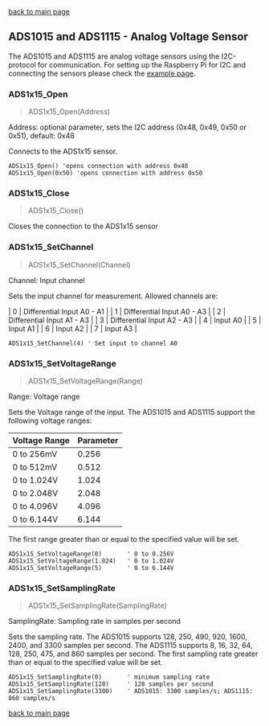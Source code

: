 [back to main page](./index.html)



## ADS1015 and ADS1115 - Analog Voltage Sensor

The ADS1015 and ADS1115 are analog voltage sensors using the I2C-protocol for communication.
For setting up the Raspberry Pi for I2C and connecting the sensors please check the [example page](./example_ads1x15.html).


### ADS1x15_Open

> ADS1x15_Open(Address)

Address: optional parameter, sets the I2C address (0x48, 0x49, 0x50 or 0x51), default: 0x48

Connects to the ADS1x15 sensor.

```
ADS1x15_Open() 'opens connection with address 0x48
ADS1x15_Open(0x50) 'opens connection with address 0x50

```


### ADS1x15_Close

>ADS1x15_Close()

Closes the connection to the ADS1x15 sensor


### ADS1x15_SetChannel

>ADS1x15_SetChannel(Channel)

Channel: Input channel
  
Sets the input channel for measurement. Allowed channels are:

| 0 | Differential Input A0 - A1 |
| 1 | Differential Input A0 - A3 |
| 2 | Differential Input A1 - A3 |
| 3 | Differential Input A2 - A3 |
| 4 | Input A0 |
| 5 | Input A1 |
| 6 | Input A2 |
| 7 | Input A3 |


```
ADS1x15_SetChannel(4) ' Set input to channel A0
```


### ADS1x15_SetVoltageRange

>ADS1x15_SetVoltageRange(Range)

Range: Voltage range

Sets the Voltage range of the input. The ADS1015 and ADS1115 support the following voltage ranges:

| Voltage Range | Parameter |
|---------------|-----------|
| 0 to 256mV    | 0.256     |
| 0 to 512mV    | 0.512     |
| 0 to 1.024V   | 1.024     |
| 0 to 2.048V   | 2.048     |
| 0 to 4.096V   | 4.096     |
| 0 to 6.144V   | 6.144     |

The first range greater than or equal to the specified value will be set.

```
ADS1x15_SetVoltageRange(0)       ' 0 to 0.256V
ADS1x15_SetVoltageRange(1.024)   ' 0 to 1.024V
ADS1x15_SetVoltageRange(5)       ' 0 to 6.144V
```

### ADS1x15_SetSamplingRate

>ADS1x15_SetSamplingRate(SamplingRate)

SamplingRate: Sampling rate in samples per second

Sets the sampling rate. The ADS1015 supports 128, 250, 490, 920, 1600, 2400, and 3300 samples per second.
The ADS1115 supports 8, 16, 32, 64, 128, 250, 475, and 860 samples per second. The first sampling rate
greater than or equal to the specified value will be set.

```
ADS1x15_SetSamplingRate(0)       ' minimum sampling rate
ADS1x15_SetSamplingRate(128)     ' 128 samples per second
ADS1x15_SetSamplingRate(3300)    ' ADS1015: 3300 samples/s; ADS1115: 860 samples/s
```

[back to main page](./index.html)
